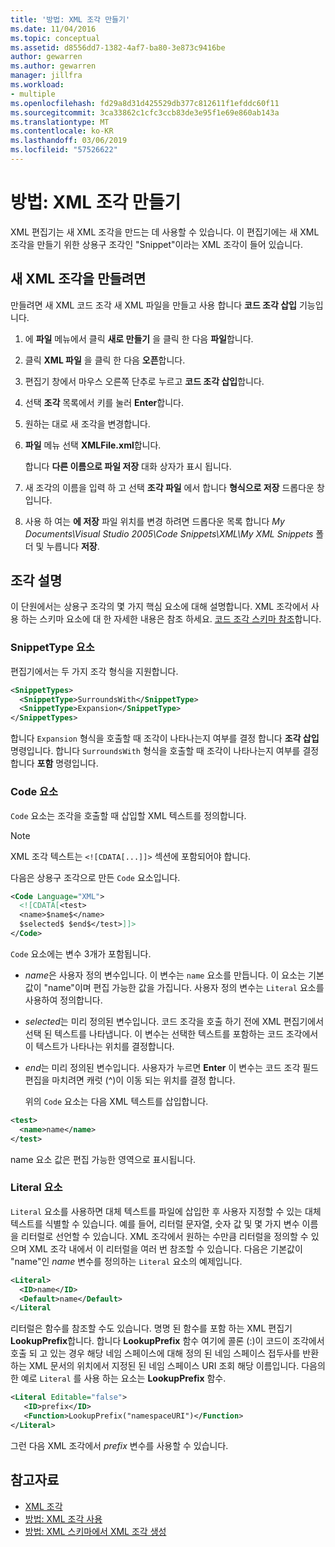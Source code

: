 ```yaml
---
title: '방법: XML 조각 만들기'
ms.date: 11/04/2016
ms.topic: conceptual
ms.assetid: d8556dd7-1382-4af7-ba80-3e873c9416be
author: gewarren
ms.author: gewarren
manager: jillfra
ms.workload:
- multiple
ms.openlocfilehash: fd29a8d31d425529db377c812611f1efddc60f11
ms.sourcegitcommit: 3ca33862c1cfc3ccb83de3e95f1e69e860ab143a
ms.translationtype: MT
ms.contentlocale: ko-KR
ms.lasthandoff: 03/06/2019
ms.locfileid: "57526622"
---
```

# <a name="how-to-create-xml-snippets"></a>방법: XML 조각 만들기

XML 편집기는 새 XML 조각을 만드는 데 사용할 수 있습니다. 이 편집기에는 새 XML 조각을 만들기 위한 상용구 조각인 "Snippet"이라는 XML 조각이 들어 있습니다.

## <a name="to-create-a-new-xml-snippet"></a>새 XML 조각을 만들려면

 만들려면 새 XML 코드 조각 새 XML 파일을 만들고 사용 합니다 **코드 조각 삽입** 기능입니다.

1.  에 **파일** 메뉴에서 클릭 **새로 만들기** 을 클릭 한 다음 **파일**합니다.

2.  클릭 **XML 파일** 을 클릭 한 다음 **오픈**합니다.

3.  편집기 창에서 마우스 오른쪽 단추로 누르고 **코드 조각 삽입**합니다.

4.  선택 **조각** 목록에서 키를 눌러 **Enter**합니다.

5.  원하는 대로 새 조각을 변경합니다.

6.  **파일** 메뉴 선택 **XMLFile.xml**합니다.

     합니다 **다른 이름으로 파일 저장** 대화 상자가 표시 됩니다.

7.  새 조각의 이름을 입력 하 고 선택 **조각 파일** 에서 합니다 **형식으로 저장** 드롭다운 창입니다.

8.  사용 하 여는 **에 저장** 파일 위치를 변경 하려면 드롭다운 목록 합니다 *My Documents\Visual Studio 2005\Code Snippets\XML\My XML Snippets* 폴더 및 누릅니다 **저장**.

## <a name="snippet-description"></a>조각 설명

 이 단원에서는 상용구 조각의 몇 가지 핵심 요소에 대해 설명합니다. XML 조각에서 사용 하는 스키마 요소에 대 한 자세한 내용은 참조 하세요. [코드 조각 스키마 참조](../ide/code-snippets-schema-reference.md)합니다.

### <a name="snippettype-element"></a>SnippetType 요소

 편집기에서는 두 가지 조각 형식을 지원합니다.

```xml
<SnippetTypes>
  <SnippetType>SurroundsWith</SnippetType>
  <SnippetType>Expansion</SnippetType>
</SnippetTypes>
```

 합니다 `Expansion` 형식을 호출할 때 조각이 나타나는지 여부를 결정 합니다 **조각 삽입** 명령입니다. 합니다 `SurroundsWith` 형식을 호출할 때 조각이 나타나는지 여부를 결정 합니다 **포함** 명령입니다.

### <a name="code-element"></a>Code 요소

 `Code` 요소는 조각을 호출할 때 삽입할 XML 텍스트를 정의합니다.

> [!NOTE]
> XML 조각 텍스트는 `<![CDATA[...]]>` 섹션에 포함되어야 합니다.


 다음은 상용구 조각으로 만든 `Code` 요소입니다.

```xml
<Code Language="XML">
  <![CDATA[<test>
  <name>$name$</name>
  $selected$ $end$</test>]]>
</Code>
```

 `Code` 요소에는 변수 3개가 포함됩니다.

- $name$은 사용자 정의 변수입니다. 이 변수는 `name` 요소를 만듭니다. 이 요소는 기본값이 "name"이며 편집 가능한 값을 가집니다. 사용자 정의 변수는 `Literal` 요소를 사용하여 정의합니다.

- $selected$는 미리 정의된 변수입니다. 코드 조각을 호출 하기 전에 XML 편집기에서 선택 된 텍스트를 나타냅니다. 이 변수는 선택한 텍스트를 포함하는 코드 조각에서 이 텍스트가 나타나는 위치를 결정합니다.

- $end$는 미리 정의된 변수입니다. 사용자가 누르면 **Enter** 이 변수는 코드 조각 필드 편집을 마치려면 캐럿 (^)이 이동 되는 위치를 결정 합니다.

  위의 `Code` 요소는 다음 XML 텍스트를 삽입합니다.

```xml
<test>
  <name>name</name>
</test>
```

 name 요소 값은 편집 가능한 영역으로 표시됩니다.

### <a name="literal-element"></a>Literal 요소

 `Literal` 요소를 사용하면 대체 텍스트를 파일에 삽입한 후 사용자 지정할 수 있는 대체 텍스트를 식별할 수 있습니다. 예를 들어, 리터럴 문자열, 숫자 값 및 몇 가지 변수 이름을 리터럴로 선언할 수 있습니다. XML 조각에서 원하는 수만큼 리터럴을 정의할 수 있으며 XML 조각 내에서 이 리터럴을 여러 번 참조할 수 있습니다. 다음은 기본값이 "name"인 $name$ 변수를 정의하는 `Literal` 요소의 예제입니다.

```xml
<Literal>
  <ID>name</ID>
  <Default>name</Default>
</Literal
```

 리터럴은 함수를 참조할 수도 있습니다. 명명 된 함수를 포함 하는 XML 편집기 **LookupPrefix**합니다. 합니다 **LookupPrefix** 함수 여기에 콜론 (:)이 코드이 조각에서 호출 되 고 있는 경우 해당 네임 스페이스에 대해 정의 된 네임 스페이스 접두사를 반환 하는 XML 문서의 위치에서 지정된 된 네임 스페이스 URI 조회 해당 이름입니다. 다음의 한 예로 `Literal` 를 사용 하는 요소는 **LookupPrefix** 함수.

```xml
<Literal Editable="false">
   <ID>prefix</ID>
   <Function>LookupPrefix("namespaceURI")</Function>
</Literal>
```

 그런 다음 XML 조각에서 $prefix$ 변수를 사용할 수 있습니다.

## <a name="see-also"></a>참고자료

- [XML 조각](../xml-tools/xml-snippets.md)
- [방법: XML 조각 사용](../xml-tools/how-to-use-xml-snippets.md)
- [방법: XML 스키마에서 XML 조각 생성](../xml-tools/how-to-generate-an-xml-snippet-from-an-xml-schema.md)